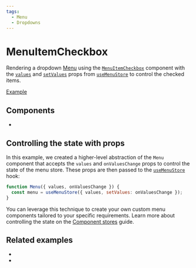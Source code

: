 ```yaml
---
tags:
  - Menu
  - Dropdowns
---
```


# MenuItemCheckbox

<div data-description>

Rendering a dropdown <a href="/components/menu">Menu</a> using the <a href="/reference/menu-item-checkbox"><code>MenuItemCheckbox</code></a> component with the <a href="/reference/use-menu-store#values"><code>values</code></a> and <a href="/reference/use-menu-store#setvalues"><code>setValues</code></a> props from <a href="/reference/use-menu-store"><code>useMenuStore</code></a> to control the checked items.

</div>

<div data-tags></div>

<a href="./index.tsx" data-playground>Example</a>

## Components

<div data-cards="components">

- [](/components/menu)

</div>

## Controlling the state with props

In this example, we created a higher-level abstraction of the `Menu` component that accepts the `values` and `onValuesChange` props to control the state of the menu store. These props are then passed to the [`useMenuStore`](/reference/use-menu-store) hook:

```js
function Menu({ values, onValuesChange }) {
  const menu = useMenuStore({ values, setValues: onValuesChange });
}
```

You can leverage this technique to create your own custom menu components tailored to your specific requirements. Learn more about controlling the state on the [Component stores](/guide/component-stores#providing-state-to-the-store) guide.

## Related examples

<div data-cards="examples">

- [](/examples/menu-tooltip)
- [](/examples/menu-framer-motion)

</div>
